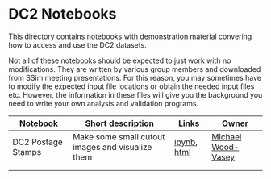 # DC2 Notebooks

This directory contains notebooks with demonstration material
convering how to access and use the DC2 datasets. 

Not all of these notebooks should be expected to just work with no
modifications. They are written by various group members and
downloaded from SSim meeting presentations. For this reason, you may
sometimes have to modify the expected input file locations or obtain
the needed input files etc. However, the information in these files
will give you the background you need to write your own analysis and
validation programs.

| Notebook | Short description | Links | Owner  |
|----------|-------------------|-------|--------|
| DC2 Postage Stamps | Make some small cutout images and visualize them | [ipynb](Notebooks/DC2%20Postage%20Stamps.ipynb), [html](http://htmlpreview.github.io/?https://github.com/LSSTDESC/DC2_Repo/blob/html/Notebooks/DC2_Postage_Stamps.html) | [Michael Wood-Vasey](https://github.com/LSSTDESC/DC2_Repo/issues/new?body=@wmwv) |
|   |   |   |   |
|   |   |   |   |
